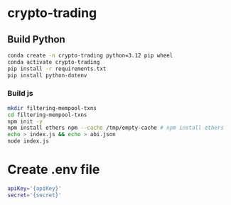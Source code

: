 # crypto-trading

## Build Python
```bash
conda create -n crypto-trading python=3.12 pip wheel
conda activate crypto-trading
pip install -r requirements.txt
pip install python-dotenv

```
### Build js
```bash
mkdir filtering-mempool-txns
cd filtering-mempool-txns
npm init -y
npm install ethers npm --cache /tmp/empty-cache # npm install ethers
echo > index.js && echo > abi.json
node index.js
```
# Create .env file
```bash
apiKey='{apiKey}'
secret='{secret}'
```
